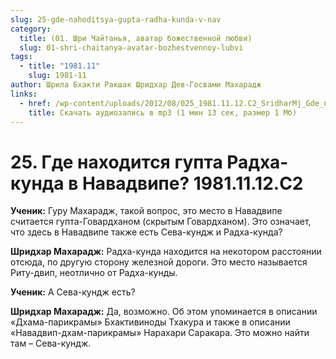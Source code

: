 ```yaml
---
slug: 25-gde-nahoditsya-gupta-radha-kunda-v-nav
category:
  title: (01. Шри Чайтанья, аватар божественной любви)
  slug: 01-shri-chaitanya-avatar-bozhestvennoy-lubvi
tags:
  - title: "1981.11"
    slug: 1981-11
author: Шрила Бхакти Ракшак Шридхар Дев-Госвами Махарадж
links:
  - href: /wp-content/uploads/2012/08/025_1981.11.12.C2_SridharMj_Gde_nahoditsya_gupta_Radha-kunda_v_Navadvipe.mp3
    title: Скачать аудиозапись в mp3 (1 мин 13 сек, размер 1 Мб)
---
```


# 25. Где находится гупта Радха-кунда в Навадвипе? 1981.11.12.C2

**Ученик:** Гуру Махарадж, такой вопрос, это место в Навадвипе считается гупта-Говардханом (скрытым Говардханом). Это означает, что здесь в Навадвипе также есть Сева-кундж и Радха-кунда?

**Шридхар Махарадж:** Радха-кунда находится на некотором расстоянии отсюда, по другую сторону железной дороги. Это место называется Риту-двип, неотлично от Радха-кунды.

**Ученик:** А Сева-кундж есть?

**Шридхар Махарадж:** Да, возможно. Об этом упоминается в описании «Дхама-парикрамы» Бхактивиноды Тхакура и также в описании «Навадвип-дхам-парикрамы» Нарахари Саракара. Это можно найти там – Сева-кундж.

